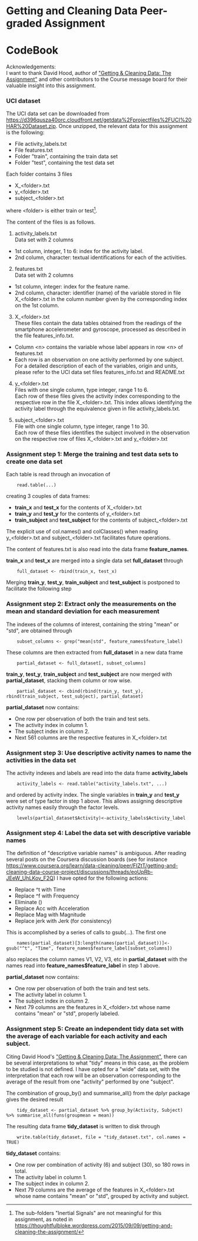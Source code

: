 # Getting and Cleaning Data Peer-graded Assignment
# CodeBook

Acknowledgements:  
I want to thank David Hood, author of ["Getting & Cleaning Data: The Assignment"](https://thoughtfulbloke.wordpress.com/2015/09/09/getting-and-cleaning-the-assignment/)
and other contributors to the Course message board for their valuable insight into this assignment.

### UCI dataset

The UCI data set can be downloaded from https://d396qusza40orc.cloudfront.net/getdata%2Fprojectfiles%2FUCI%20HAR%20Dataset.zip. Once unzipped, the relevant data for this assignment is the following:  

* File activity_labels.txt  
* File features.txt  
* Folder "train", containing the train data set  
* Folder "test", containing the test data set  

Each folder contains 3 files  

* X_\<folder\>.txt
* y_\<folder\>.txt  
* subject_\<folder\>.txt  

where \<folder\> is either train or test[^1].  

The content of the files is as follows.  

1. activity_labels.txt  
Data set with 2 columns  
* 1st column, integer, 1 to 6: index for the activity label.  
* 2nd column, character: textual identifications for each of the activities.  

2. features.txt  
Data set with 2 columns  
* 1st column, integer: index for the feature name.  
* 2nd column, character: identifier (name) of the variable stored in file X_\<folder\>.txt in the column number given by the corresponding index on the 1st column.  

3. X_\<folder\>.txt  
These files contain the data tables obtained from the readings of the smartphone accelerometer and gyroscope, processed as described in the file features_info.txt.  
* Column \<n\> contains the variable whose label appears in row \<n\> of features.txt  
* Each row is an observation on one activity performed by one subject.  
For a detailed description of each of the variables, origin and units, please refer to the UCI data set files features_info.txt and README.txt  

4. y_\<folder\>.txt  
Files with one single column, type integer, range 1 to 6.  
Each row of these files gives the activity index corresponding to the respective row in the file X_\<folder\>.txt. This index allows identifying the activity label through the equivalence given in file activity_labels.txt.  

5. subject_\<folder\>.txt   
File with one single column, type integer, range 1 to 30.  
Each row of these files identifies the subject involved in the observation on the respective row of files X_\<folder\>.txt and y_\<folder\>.txt  

### Assignment step 1: Merge the training and test data sets to create one data set

Each table is read through an invocation of

        read.table(...)

creating 3 couples of data frames:

* **train_x** and **test_x** for the contents of X_\<folder\>.txt
* **train_y** and **test_y** for the contents of y_\<folder\>.txt
* **train_subject** and **test_subject** for the contents of subject_\<folder\>.txt

The explicit use of col.names() and colClasses() when reading y_\<folder\>.txt and subject_\<folder\>.txt facilitates future operations.

The content of features.txt is also read into the data frame **feature_names**.

**train_x** and **test_x** are merged into a single data set **full_dataset** through

        full_dataset <- rbind(train_x, test_x)

Merging **train_y**, **test_y**, **train_subject** and **test_subject** is postponed to facilitate the following step

### Assignment step 2: Extract only the measurements on the mean and standard deviation for each measurement

The indexes of the columns of interest, containing the string "mean" or "std", are obtained through

        subset_columns <- grep("mean|std", feature_names$feature_label)

These columns are then extracted from **full_dataset** in a new data frame

        partial_dataset <- full_dataset[, subset_columns]

**train_y**, **test_y**, **train_subject** and **test_subject** are now merged with **partial_dataset**, stacking them column or row wise.

        partial_dataset <- cbind(rbind(train_y, test_y), rbind(train_subject, test_subject), partial_dataset)

**partial_dataset** now contains:

* One row per observation of both the train and test sets.
* The activity index in column 1.
* The subject index in column 2.
* Next 561 columns are the respective features in X_\<folder\>.txt

### Assignment step 3: Use descriptive activity names to name the activities in the data set

The activity indexes and labels are read into the data frame **activity_labels**

        activity_labels <- read.table("activity_labels.txt", ...)

and ordered by activity index. The single variables in **train_y** and **test_y** were set of type factor in step 1 above. This allows assigning descriptive activity names easily through the factor levels.

        levels(partial_dataset$Activity)<-activity_labels$Activity_label


### Assignment step 4: Label the data set with descriptive variable names

The definition of "descriptive variable names" is ambiguous. After reading several posts on the Coursera discussion boards (see for instance https://www.coursera.org/learn/data-cleaning/peer/FIZtT/getting-and-cleaning-data-course-project/discussions/threads/eoUpRb-JEeW_UhLKov_F2Q) I have opted for the following actions:

* Replace ^t with Time
* Replace ^f with Frequency
* Eliminate ()
* Replace Acc with Acceleration
* Replace Mag with Magnitude
* Replace jerk with Jerk (for consistency)

This is accomplished by a series of calls to gsub(...). The first one

        names(partial_dataset)[3:length(names(partial_dataset))]<- gsub("^t", "Time", feature_names$feature_label[subset_columns])

also replaces the column names V1, V2, V3, etc in **partial_dataset** with the names read into **feature_names$feature_label** in step 1 above.

**partial_dataset** now contains:

* One row per observation of both the train and test sets.  
* The activity label in column 1.  
* The subject index in column 2.  
* Next 79 columns are the features in X_\<folder\>.txt whose name contains "mean" or "std", properly labeled.  

### Assignment step 5: Create an independent tidy data set with the average of each variable for each activity and each subject.

Citing David Hood's ["Getting & Cleaning Data: The Assignment"](https://thoughtfulbloke.wordpress.com/2015/09/09/getting-and-cleaning-the-assignment/), there can be several interpretations to what "tidy" means in this case, as the problem to be studied is not defined. I have opted for a "wide" data set, with the interpretation that each row will be an observation corresponding to the average of the result from one "activity" performed by one "subject".

The combination of group_by() and summarise_all() from the dplyr package gives the desired result

        tidy_dataset <- partial_dataset %>% group_by(Activity, Subject) %>% summarise_all(funs(groupmean = mean))

The resulting data frame **tidy_dataset** is written to disk through

        write.table(tidy_dataset, file = "tidy_dataset.txt", col.names = TRUE)

**tidy_dataset** contains:

* One row per combination of activity (6) and subject (30), so 180 rows in total.  
* The activity label in column 1.  
* The subject index in column 2.  
* Next 79 columns are the average of the features in X_\<folder\>.txt whose name contains "mean" or "std", grouped by activity and subject.  

[^1]:The sub-folders "Inertial Signals" are not meaningful for this assignment, as noted in https://thoughtfulbloke.wordpress.com/2015/09/09/getting-and-cleaning-the-assignment/